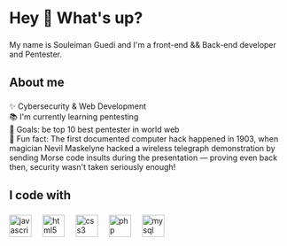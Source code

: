 <h1 align="left">Hey 👋 What's up?</h1>

###

<p align="left">My name is Souleiman Guedi and I'm a front-end && Back-end developer and  Pentester.</p>

###

<h2 align="left">About me</h2>

###

<p align="left">✨  Cybersecurity & Web Development<br>📚 I'm currently learning pentesting <br>🎯 Goals: be top 10 best pentester in world web <br>🎲 Fun fact: The first documented computer hack happened in 1903, when magician Nevil Maskelyne hacked a wireless telegraph demonstration by sending Morse code insults during the presentation — proving even back then, security wasn't taken seriously enough!</p>

###

<h2 align="left">I code with</h2>

###

<div align="left">
  <img src="https://cdn.jsdelivr.net/gh/devicons/devicon/icons/javascript/javascript-original.svg" height="40" alt="javascript logo"  />
  <img width="12" />
  <img src="https://cdn.jsdelivr.net/gh/devicons/devicon/icons/html5/html5-original.svg" height="40" alt="html5 logo"  />
  <img width="12" />
  <img src="https://cdn.jsdelivr.net/gh/devicons/devicon/icons/css3/css3-original.svg" height="40" alt="css3 logo"  />
  <img width="12" />
  <img src="https://cdn.jsdelivr.net/gh/devicons/devicon/icons/php/php-original.svg" height="40" alt="php logo"  />
  <img width="12" />
  <img src="https://cdn.jsdelivr.net/gh/devicons/devicon/icons/mysql/mysql-original.svg" height="40" alt="mysql logo"  />
</div>

###
